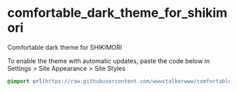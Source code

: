 # comfortable_dark_theme_for_shikimori
Сomfortable dark theme for SHIKIMORI

To enable the theme with automatic updates, paste the code below in Settings > Site Appearance > Site Styles
```css
@import url(https://raw.githubusercontent.com/wwwstalkerwww/comfortable_dark_theme_for_shikimori/master/shikimori_pink.css);
```
